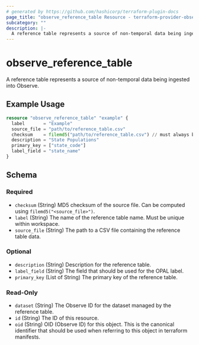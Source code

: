 ```yaml
---
# generated by https://github.com/hashicorp/terraform-plugin-docs
page_title: "observe_reference_table Resource - terraform-provider-observe"
subcategory: ""
description: |-
  A reference table represents a source of non-temporal data being ingested into Observe.
---
```

# observe_reference_table

A reference table represents a source of non-temporal data being ingested into Observe.
## Example Usage
```terraform
resource "observe_reference_table" "example" {
  label       = "Example"
  source_file = "path/to/reference_table.csv"
  checksum    = filemd5("path/to/reference_table.csv") // must always be filemd5(source_file)
  description = "State Populations"
  primary_key = ["state_code"]
  label_field = "state_name"
}
```
<!-- schema generated by tfplugindocs -->
## Schema

### Required

- `checksum` (String) MD5 checksum of the source file.
Can be computed using `filemd5("<source_file>")`.
- `label` (String) The name of the reference table name. Must be unique within workspace.
- `source_file` (String) The path to a CSV file containing the reference table data.

### Optional

- `description` (String) Description for the reference table.
- `label_field` (String) The field that should be used for the OPAL label.
- `primary_key` (List of String) The primary key of the reference table.

### Read-Only

- `dataset` (String) The Observe ID for the dataset managed by the reference table.
- `id` (String) The ID of this resource.
- `oid` (String) OID (Observe ID) for this object. This is the canonical identifier that
should be used when referring to this object in terraform manifests.

